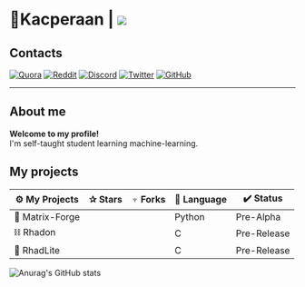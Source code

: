 # 🐤Kacperaan | ![](https://komarev.com/ghpvc/?username=kacperaan&style=for-the-badge)
## Contacts
<a href="https://quora.com">![Quora](https://img.shields.io/badge/Quora-%23B92B27.svg?style=for-the-badge&logo=Quora&logoColor=white)</a>
<a href="https://reddit.com/u/kacperaan">![Reddit](https://img.shields.io/badge/Reddit-FF4500?style=for-the-badge&logo=reddit&logoColor=white)</a>
<a href="https://quora.com">![Discord](https://img.shields.io/badge/Discord-%235865F2.svg?style=for-the-badge&logo=discord&logoColor=white)</a>
<a href="https://twitter.com/popeqkacper">![Twitter](https://img.shields.io/badge/Twitter-%231DA1F2.svg?style=for-the-badge&logo=Twitter&logoColor=white)</a>
<a href="https://github.com/kacperaan">![GitHub](https://img.shields.io/badge/github-%23121011.svg?style=for-the-badge&logo=github&logoColor=white)</a>
___

## About me
**Welcome to my profile!**
<br>
I'm self-taught student learning machine-learning.

## My projects
|⚙ My Projects|✰ Stars|♆ Forks|📙 Language|✔️ Status|
|------------|-----|------|------|------|
|🤖 Matrix-Forge|||Python|Pre-Alpha|
|⛓ Rhadon|||C|Pre-Release|
|🔗 RhadLite|||C|Pre-Release|

 ![Anurag's GitHub stats](https://github-readme-stats.vercel.app/api?username=kacperaan&show_icons=true&theme=dark)
